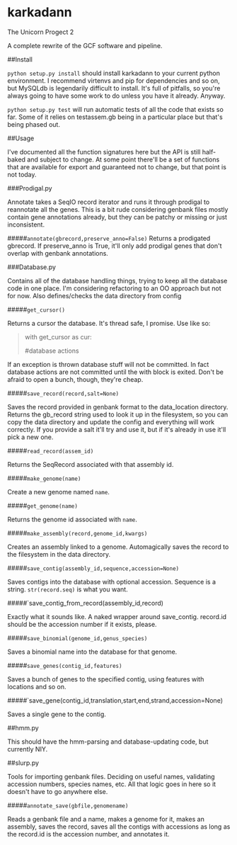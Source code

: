 # karkadann
The Unicorn Progect 2

A complete rewrite of the GCF software and pipeline.

##Install

`python setup.py install` should install karkadann to your current python environment. I recommend virtenvs and pip for dependencies and so on, but MySQLdb is legendarily difficult to install. It's full of pitfalls, so you're always going to have some work to do unless you have it already. Anyway.

`python setup.py test` will run automatic tests of all the code that exists so far. Some of it relies on testassem.gb being in a particular place but that's being phased out.

##Usage

I've documented all the function signatures here but the API is still half-baked and subject to change. At some point there'll be a set of functions that are available for export and guaranteed not to change, but that point is not today.

###Prodigal.py

Annotate takes a SeqIO record iterator and runs it through prodigal to reannotate all the genes. This is a bit rude considering genbank files mostly contain gene annotations already, but they can be patchy or missing or just inconsistent.


#####`annotate(gbrecord,preserve_anno=False)`
Returns a prodigated gbrecord. If preserve_anno is True, it'll only add prodigal genes that don't overlap with genbank annotations. 


###Database.py

Contains all of the database handling things, trying to keep all the database code in one place. I'm considering refactoring to an OO approach but not for now. Also defines/checks the data directory from config 

#####`get_cursor()`

Returns a cursor the database. It's thread safe, I promise. Use like so:

>with get_cursor as cur:
>
>	#database actions

If an exception is thrown database stuff will not be committed. In fact database actions are not committed until the with block is exited. Don't be afraid to open a bunch, though, they're cheap.

#####`save_record(record,salt=None)`

Saves the record provided in genbank format to the data_location directory. Returns the gb_record string used to look it up in the filesystem, so you can copy the data directory and update the config and everything will work correctly. If you provide a salt it'll try and use it, but if it's already in use it'll pick a new one. 

#####`read_record(assem_id)`

Returns the SeqRecord associated with that assembly id. 

#####`make_genome(name)`

Create a new genome named `name`. 

#####`get_genome(name)`

Returns the genome id associated with `name`.

#####`make_assembly(record,genome_id,kwargs)`

Creates an assembly linked to a genome. Automagically saves the record to the filesystem in the data directory.

#####`save_contig(assembly_id,sequence,accession=None)`

Saves contigs into the database with optional accession. Sequence is a string. `str(record.seq)` is what you want.

#####`save_contig_from_record(assembly_id,record)

Exactly what it sounds like. A naked wrapper around save_contig. record.id should be the accession number if it exists, please.

#####`save_binomial(genome_id,genus_species)`

Saves a binomial name into the database for that genome.

#####`save_genes(contig_id,features)`

Saves a bunch of genes to the specified contig, using features with locations and so on.

#####`save_gene(contig_id,translation,start,end,strand,accession=None)

Saves a single gene to the contig.

##hmm.py

This should have the hmm-parsing and database-updating code, but currently NIY.

##slurp.py

Tools for importing genbank files. Deciding on useful names, validating accession numbers, species names, etc. All that logic goes in here so it doesn't have to go anywhere else.

#####`annotate_save(gbfile,genomename)`

Reads a genbank file and a name, makes a genome for it, makes an assembly, saves the record, saves all the contigs with accessions as long as the record.id is the accession number, and annotates it. 